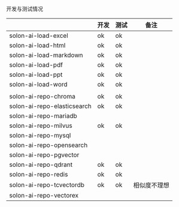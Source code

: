 

开发与测试情况

|                             | 开发  | 测试 | 备注     |
|-----------------------------|-----|----|--------|
| solon-ai-load-excel         | ok  | ok |        |
| solon-ai-load-html          | ok  | ok |        |
| solon-ai-load-markdown      | ok  | ok |        |
| solon-ai-load-pdf           | ok  | ok |        |
| solon-ai-load-ppt           | ok  | ok |        |
| solon-ai-load-word          | ok  | ok |        |
|                             |     |    |        |
| solon-ai-repo-chroma        | ok  | ok |        |
| solon-ai-repo-elasticsearch | ok  | ok |        |
| solon-ai-repo-mariadb       |     |    |        |
| solon-ai-repo-milvus        | ok  | ok |        |
| solon-ai-repo-mysql         |     |    |        |
| solon-ai-repo-opensearch    |     |    |        |
| solon-ai-repo-pgvector      |     |    |        |
| solon-ai-repo-qdrant        | ok  | ok |        |
| solon-ai-repo-redis         | ok  | ok |        |
| solon-ai-repo-tcvectordb    | ok  | ok | 相似度不理想 |
| solon-ai-repo-vectorex      |     |    |        |
